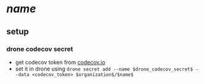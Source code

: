 # $name$

## setup
### drone codecov secret
- get codecov token from [codecov.io](https://codecov.io/gh/$organization$/$name$/settings)
- set it in drone using `drone secret add --name $drone_codecov_secret$ --data <codecov_token> $organization$/$name$`